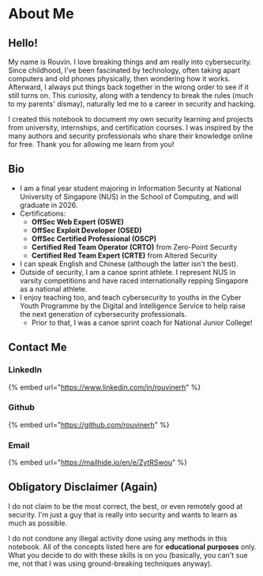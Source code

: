 # About Me

## Hello!

My name is Rouvin. I love breaking things and am really into cybersecurity. Since childhood, I've been fascinated by technology, often taking apart computers and old phones physically, then wondering how it works. Afterward, I always put things back together in the wrong order to see if it still turns on. This curiosity, along with a tendency to break the rules (much to my parents' dismay), naturally led me to a career in security and hacking.

I created this notebook to document my own security learning and projects from university, internships, and certification courses. I was inspired by the many authors and security professionals who share their knowledge online for free. Thank you for allowing me learn from you!

## Bio

* I am a final year student majoring in Information Security at National University of Singapore (NUS) in the School of Computing, and will graduate in 2026.
* Certifications:
  * **OffSec Web Expert (OSWE)**
  * **OffSec Exploit Developer (OSED)**
  * **OffSec Certified Professional (OSCP)**
  * **Certified Red Team Operator (CRTO)** from Zero-Point Security
  * **Certified Red Team Expert (CRTE)** from Altered Security
* I can speak English and Chinese (although the latter isn't the best).
* Outside of security, I am a canoe sprint athlete. I represent NUS in varsity competitions and have raced internationally repping Singapore as a national athlete.
* I enjoy teaching too, and teach cybersecurity to youths in the Cyber Youth Programme by the Digital and Intelligence Service to help raise the next generation of cybersecurity professionals.&#x20;
  * Prior to that, I was a canoe sprint coach for National Junior College!&#x20;

## Contact Me

### LinkedIn

{% embed url="https://www.linkedin.com/in/rouvinerh" %}

### Github

{% embed url="https://github.com/rouvinerh" %}

### Email

{% embed url="https://mailhide.io/en/e/ZytRSwou" %}

## Obligatory Disclaimer (Again)

I do not claim to be the most correct, the best, or even remotely good at security. I'm just a guy that is really into security and wants to learn as much as possible.

I do not condone any illegal activity done using any methods in this notebook. All of the concepts listed here are for **educational purposes** only. What you decide to do with these skills is on you (basically, you can't sue me, not that I was using ground-breaking techniques anyway).
